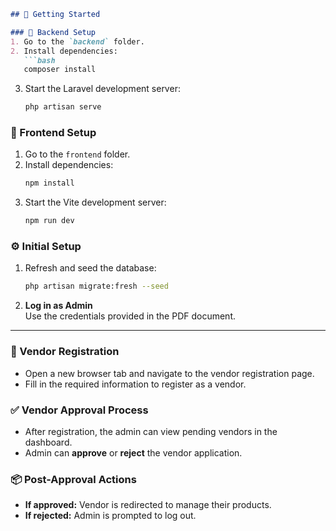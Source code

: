 ```md
## 🚀 Getting Started

### 🔧 Backend Setup
1. Go to the `backend` folder.
2. Install dependencies:
   ```bash
   composer install
   ```
3. Start the Laravel development server:
   ```bash
   php artisan serve
   ```

### 🎨 Frontend Setup
1. Go to the `frontend` folder.
2. Install dependencies:
   ```bash
   npm install
   ```
3. Start the Vite development server:
   ```bash
   npm run dev
   ```

### ⚙️ Initial Setup
1. Refresh and seed the database:
   ```bash
   php artisan migrate:fresh --seed
   ```
2. **Log in as Admin**  
   Use the credentials provided in the PDF document.

---

### 📝 Vendor Registration
- Open a new browser tab and navigate to the vendor registration page.
- Fill in the required information to register as a vendor.

### ✅ Vendor Approval Process
- After registration, the admin can view pending vendors in the dashboard.
- Admin can **approve** or **reject** the vendor application.

### 📦 Post-Approval Actions
- **If approved:** Vendor is redirected to manage their products.
- **If rejected:** Admin is prompted to log out.
```

